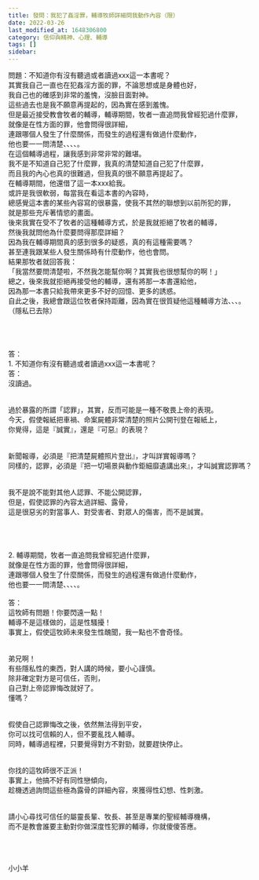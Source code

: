 ```yaml
---
title: 發問：我犯了姦淫罪，輔導牧師詳細問我動作內容（限）
date: 2022-03-26
last_modified_at: 1648306800
category: 信仰與精神、心理、輔導
tags: []
sidebar: 
---
```


<div>問題：不知道你有沒有聽過或者讀過xxx這一本書呢？</div>
<div>其實我自己一直也在犯姦淫方面的罪，不論思想或是身體也好，</div>
<div>我自己也的確感到非常的羞愧，沒臉目面對神。</div>
<div>這些過去也是我不願意再提起的，因為實在感到羞愧。</div>
<div>但是最近接受教會牧者的輔導，輔導期間，牧者一直追問我曾經犯過什麼罪，</div>
<div>就像是在性方面的罪，他會問得很詳細，</div>
<div>連跟哪個人發生了什麼關係，而發生的過程還有做過什麼動作，</div>
<div>他也要一一問清楚、、、、。</div>
<div>在這個輔導過程，讓我感到非常非常的難堪。</div>
<div>我不是不知道自己犯了什麼罪，我真的清楚知道自己犯了什麼罪，</div>
<div>而且我的內心也真的很難過，但我真的很不願意再提起了。</div>
<div>在輔導期間，他還借了這一本xxx給我。</div>
<div>或許是我很軟弱，每當我在看這本書的內容時，</div>
<div>總感覺這本書的某些內容寫的很暴露，使我不其然的聯想到以前所犯的罪，</div>
<div>就是那些充斥著情慾的畫面。</div>
<div>後來我實在受不了牧者的這種輔導方式，於是我就拒絕了牧者的輔導，</div>
<div>然後我就問他為什麼要問得那麼詳細？</div>
<div>因為我在輔導期間真的感到很多的疑惑，真的有這種需要嗎？</div>
<div>甚至連我跟某些人發生關係時有什麼動作，他也會問。</div>
<div>結果那牧者就回答我：</div>
<div>「我當然要問清楚啦，不然我怎能幫你啊？其實我也很想幫你的啊！」</div>
<div>總之，後來我就拒絕再接受他的輔導，還有將那一本書還給他，</div>
<div>因為那一本書只給我帶來更多不好的回憶、更多的誘惑。</div>
<div>自此之後，我總會跟這位牧者保持距離，因為實在很質疑他這種輔導方法、、、。</div>
<div>（隱私已去除）</div>
<div> </div>
<div> </div>
<div> </div>
<div> </div>
<div>答：</div>
<div>1. 不知道你有沒有聽過或者讀過xxx這一本書呢？</div>
<div>答：</div>
<div>沒讀過。</div>
<div> </div>
<div> </div>
<div>過於暴露的所謂「認罪」，其實，反而可能是一種不敬畏上帝的表現。</div>
<div>今天，假使報紙把車禍、命案屍體非常清楚的照片公開刊登在報紙上，</div>
<div>你覺得，這是『誠實』，還是『可惡』的表現？</div>
<div> </div>
<div> </div>
<div>新聞報導，必須是『把清楚屍體照片登出』，才叫詳實報導嗎？</div>
<div>同樣的，認罪，必須是『把一切場景與動作鉅細靡遺講出來』，才叫誠實認罪嗎？</div>
<div> </div>
<div> </div>
<div>我不是說不能對其他人認罪、不能公開認罪，</div>
<div>但是，假使認罪的內容太過詳細、露骨，</div>
<div>這是很惡劣的對當事人、對受害者、對眾人的傷害，而不是誠實。</div>
<div> </div>
<div> </div>
<div> </div>
<div> </div>
<div>2. 輔導期間，牧者一直追問我曾經犯過什麼罪，</div>
<div>就像是在性方面的罪，他會問得很詳細，</div>
<div>連跟哪個人發生了什麼關係，而發生的過程還有做過什麼動作，</div>
<div>他也要一一問清楚、、、、。</div>
<div> </div>
<div>答：</div>
<div>這牧師有問題！你要閃遠一點！</div>
<div>輔導不是這樣做的，這是性騷擾！</div>
<div>事實上，假使這牧師未來發生性醜聞，我一點也不會奇怪。</div>
<div> </div>
<div> </div>
<div>弟兄啊！</div>
<div>有些隱私性的東西，對人講的時候，要小心謹慎。</div>
<div>除非確定對方是可信任，否則，</div>
<div>自己對上帝認罪悔改就好了。</div>
<div>懂嗎？</div>
<div> </div>
<div> </div>
<div>假使自己認罪悔改之後，依然無法得到平安，</div>
<div>你可以找可信賴的人，但不要亂找人輔導。</div>
<div>同時，輔導過程裡，只要覺得對方不對勁，就要趕快停止。</div>
<div> </div>
<div> </div>
<div>你找的這牧師很不正派！</div>
<div>事實上，他搞不好有同性戀傾向，</div>
<div>趁機透過詢問這些極為露骨的詳細內容，來獲得性幻想、性刺激。</div>
<div> </div>
<div> </div>
<div>請小心尋找可信任的屬靈長輩、牧長、甚至是專業的聖經輔導機構，</div>
<div>而不是教會誰要主動對你做深度性犯罪的輔導，你就傻傻答應。</div>
<div> </div>
<div> </div>
<div> </div>
<p>小小羊</p>
